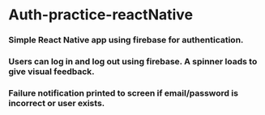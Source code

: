 # Auth-practice-reactNative
### Simple React Native app using firebase for authentication.
### Users can log in and log out using firebase. A spinner loads to give visual feedback.
### Failure notification printed to screen if email/password is incorrect or user exists.
